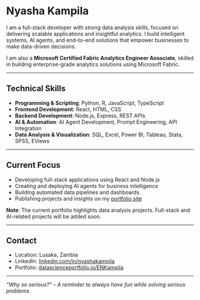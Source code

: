 # Nyasha Kampila

I am a full-stack developer with strong data analysis skills, focused on delivering scalable applications and insightful analytics. I build intelligent systems, AI agents, and end-to-end solutions that empower businesses to make data-driven decisions.

I am also a **Microsoft Certified Fabric Analytics Engineer Associate**, skilled in building enterprise-grade analytics solutions using Microsoft Fabric.

---

## Technical Skills

- **Programming & Scripting**: Python, R, JavaScript, TypeScript  
- **Frontend Development**: React, HTML, CSS  
- **Backend Development**: Node.js, Express, REST APIs  
- **AI & Automation**: AI Agent Development, Prompt Engineering, API Integration  
- **Data Analysis & Visualization**: SQL, Excel, Power BI, Tableau, Stata, SPSS, EViews  


---

## Current Focus

- Developing full-stack applications using React and Node.js  
- Creating and deploying AI agents for business intelligence  
- Building automated data pipelines and dashboards  
- Publishing projects and insights on my [portfolio site](https://www.datascienceportfol.io/ENKampila)

**Note**: The current portfolio highlights data analysis projects. Full-stack and AI-related projects will be added soon.

---

## Contact

- Location: Lusaka, Zambia  
- LinkedIn: [linkedin.com/in/nyashakampila](https://linkedin.com/in/nyashakampila)  
- Portfolio: [datascienceportfolio.io/ENKampila](https://www.datascienceportfol.io/ENKampila)


---

*“Why so serious?” – A reminder to always have fun while solving serious problems.*

